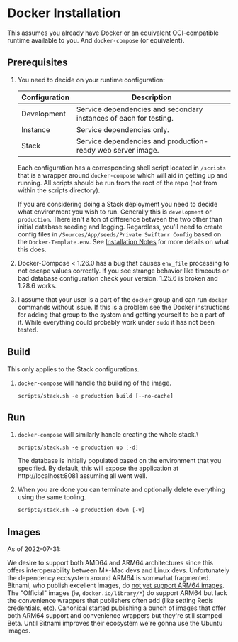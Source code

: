 Docker Installation
===================

This assumes you already have Docker or an equivalent OCI-compatible runtime
available to you. And `docker-compose` (or equivalent).

Prerequisites
-------------

01. You need to decide on your runtime configuration:
   
    | Configuration | Description                                                         |
    |---------------|---------------------------------------------------------------------|
    | Development   | Service dependencies and secondary instances of each for testing.   |
    | Instance      | Service dependencies only.                                          |
    | Stack         | Service dependencies and production-ready web server image.         |
   
    Each configuration has a corresponding shell script located in `/scripts` that is a 
    wrapper around `docker-compose` which will aid in getting up and running. All scripts
    should be run from the root of the repo (not from within the scripts directory).
   
    If you are considering doing a Stack deployment you need to decide what environment you
    wish to run. Generally this is `development` or `production`. There isn't a ton of
    difference between the two other than initial database seeding and logging. Regardless,
    you'll need to create config files in `/Sources/App/seeds/Private Swiftarr Config` based on
    the `Docker-Template.env`. See [Installation Notes](https://github.com/challfry/swiftarr/wiki/Installation-Notes#more-info-on-environment-files)
    for more details on what this does.
   
02. Docker-Compose < 1.26.0 has a bug that causes `env_file` processing to not escape values correctly. 
    If you see strange behavior like timeouts or bad database configuration check your version. 1.25.6 
    is broken and 1.28.6 works.

03. I assume that your user is a part of the `docker` group and can run `docker` commands without issue. 
    If this is a problem see the Docker instructions for adding that group to the system and getting 
    yourself to be a part of it. While everything could probably work under `sudo` it has not been tested.

Build
-----

This only applies to the Stack configurations.

01. `docker-compose` will handle the building of the image.

    ```
    scripts/stack.sh -e production build [--no-cache]
    ```

Run
---

01. `docker-compose` will similarly handle creating the whole stack.\
    ```
    scripts/stack.sh -e production up [-d]
    ```
    The database is initially populated based on the environment that you specified. By default, this will
    expose the application at http://localhost:8081 assuming all went well.

02. When you are done you can terminate and optionally delete everything using the same tooling.
    ```
    scripts/stack.sh -e production down [-v]
    ```

Images
------
As of 2022-07-31:

We desire to support both AMD64 and ARM64 architectures since this offers interoperability between M*-Mac
devs and Linux devs. Unfortunately the dependency ecosystem around ARM64 is somewhat fragmented. Bitnami,
who publish excellent images, do [not yet support ARM64 images](https://github.com/bitnami/charts/issues/7305). The
"Official" images (ie, `docker.io/library/*`) do support ARM64 but lack the convenience wrappers that publishers
often add (like setting Redis credentials, etc). Canonical started publishing a bunch of images that offer both
ARM64 support and convenience wrappers but they're still stamped Beta. Until Bitnami improves their ecosystem we're
gonna use the Ubuntu images.